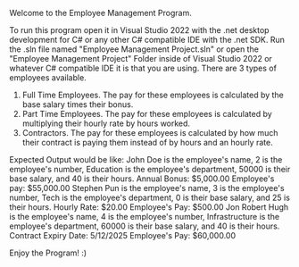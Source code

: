 Welcome to the Employee Management Program. 

To run this program open it in Visual Studio 2022 with the .net desktop development for C# or any other C# compatible IDE with the .net SDK. Run the .sln file named "Employee Management Project.sln" or open the "Employee Management Project" Folder inside of Visual Studio 2022 or whatever C# compatible IDE it is that you are using.
There are 3 types of employees available. 
1. Full Time Employees. The pay for these employees is calculated by the base salary times their bonus. 
2. Part Time Employees. The pay for these employees is calculated by multiplying their hourly rate by hours worked.
3. Contractors. The pay for these employees is calculated by how much their contract is paying them instead of by hours and an hourly rate. 

Expected Output would be like: 
John Doe is the employee's name, 2 is the employee's number, Education is the employee's department, 50000 is their base salary, and 40 is their hours.
Annual Bonus: $5,000.00
Employee's pay: $55,000.00
Stephen Pun is the employee's name, 3 is the employee's number, Tech is the employee's department, 0 is their base salary, and 25 is their hours.
Hourly Rate: $20.00
Employee's Pay: $500.00
Jon Robert Hugh is the employee's name, 4 is the employee's number, Infrastructure is the employee's department, 60000 is their base salary, and 40 is their hours.
Contract Expiry Date: 5/12/2025
Employee's Pay: $60,000.00

Enjoy the Program! :)